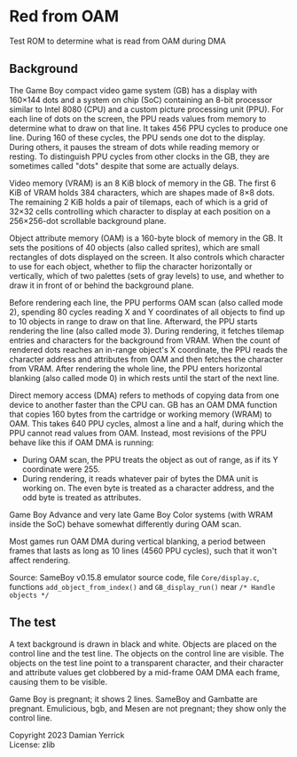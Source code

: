 Red from OAM
============

Test ROM to determine what is read from OAM during DMA

Background
----------

The Game Boy compact video game system (GB) has a display with
160×144 dots and a system on chip (SoC) containing an 8-bit processor
similar to Intel 8080 (CPU) and a custom picture processing unit
(PPU).  For each line of dots on the screen, the PPU reads values
from memory to determine what to draw on that line.  It takes 456 PPU
cycles to produce one line.  During 160 of these cycles, the PPU
sends one dot to the display.  During others, it pauses the stream of
dots while reading memory or resting.  To distinguish PPU cycles from
other clocks in the GB, they are sometimes called "dots" despite that
some are actually delays.

Video memory (VRAM) is an 8 KiB block of memory in the GB.  The first
6 KiB of VRAM holds 384 characters, which are shapes made of 8×8
dots.  The remaining 2 KiB holds a pair of tilemaps, each of which is
a grid of 32×32 cells controlling which character to display at each
position on a 256×256-dot scrollable background plane.

Object attribute memory (OAM) is a 160-byte block of memory in the
GB.  It sets the positions of 40 objects (also called sprites),
which are small rectangles of dots displayed on the screen.  It also
controls which character to use for each object, whether to flip the
character horizontally or vertically, which of two palettes (sets of
gray levels) to use, and whether to draw it in front of or behind
the background plane.

Before rendering each line, the PPU performs OAM scan (also called
mode 2), spending 80 cycles reading X and Y coordinates of all
objects to find up to 10 objects in range to draw on that line.
Afterward, the PPU starts rendering the line (also called mode 3).
During rendering, it fetches tilemap entries and characters for the
background from VRAM.  When the count of rendered dots reaches an
in-range object's X coordinate, the PPU reads the character address
and attributes from OAM and then fetches the character from VRAM.
After rendering the whole line, the PPU enters horizontal blanking
(also called mode 0) in which rests until the start of the next line.

Direct memory access (DMA) refers to methods of copying data from
one device to another faster than the CPU can.  GB has an OAM DMA
function that copies 160 bytes from the cartridge or working memory
(WRAM) to OAM.  This takes 640 PPU cycles, almost a line and a half,
during which the PPU cannot read values from OAM.  Instead, most
revisions of the PPU behave like this if OAM DMA is running:

- During OAM scan, the PPU treats the object as out of range, as if
  its Y coordinate were 255.
- During rendering, it reads whatever pair of bytes the DMA unit is
  working on.  The even byte is treated as a character address, and
  the odd byte is treated as attributes.

Game Boy Advance and very late Game Boy Color systems (with WRAM
inside the SoC) behave somewhat differently during OAM scan.

Most games run OAM DMA during vertical blanking, a period between
frames that lasts as long as 10 lines (4560 PPU cycles), such that
it won't affect rendering.

Source: SameBoy v0.15.8 emulator source code, file `Core/display.c`,
functions `add_object_from_index()` and `GB_display_run()` near
`/* Handle objects */`

The test
--------

A text background is drawn in black and white.  Objects are placed on
the control line and the test line.  The objects on the control line
are visible.  The objects on the test line point to a transparent
character, and their character and attribute values get clobbered by
a mid-frame OAM DMA each frame, causing them to be visible.

Game Boy is pregnant; it shows 2 lines.  SameBoy and Gambatte are
pregnant.  Emulicious, bgb, and Mesen are not pregnant; they show
only the control line.

Copyright 2023 Damian Yerrick  
License: zlib
